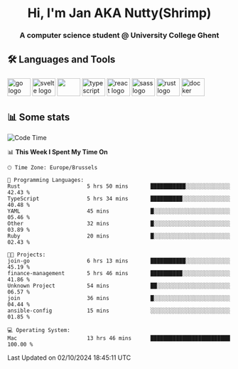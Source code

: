 <h1 align="center">Hi, I'm Jan AKA Nutty(Shrimp)</h1>
<h3 align="center">A computer science student @ University College Ghent</h3>

<h2 align="left">🛠️ Languages and Tools</h2>

###

<div align="left">
  <img src="https://cdn.jsdelivr.net/gh/devicons/devicon/icons/go/go-original.svg" height="40" width="52" alt="go logo"  />
  <img src="https://cdn.jsdelivr.net/gh/devicons/devicon@latest/icons/svelte/svelte-original.svg"  height="40" width="52" alt="svelte logo" />
  <img src="https://cdn.jsdelivr.net/gh/devicons/devicon@latest/icons/tailwindcss/tailwindcss-original.svg" height="40" width="52" />
  <img src="https://cdn.jsdelivr.net/gh/devicons/devicon/icons/typescript/typescript-original.svg" height="40" width="52" alt="typescript logo"  />
  <img src="https://cdn.jsdelivr.net/gh/devicons/devicon/icons/react/react-original.svg" height="40" width="52" alt="react logo"  />
  <img src="https://cdn.jsdelivr.net/gh/devicons/devicon/icons/sass/sass-original.svg" height="40" width="52" alt="sass logo"  />
  <img src="https://cdn.jsdelivr.net/gh/devicons/devicon@latest/icons/rust/rust-original.svg" height="40" width="52" alt="rust logo" />
  <img src="https://cdn.jsdelivr.net/gh/devicons/devicon/icons/docker/docker-original.svg" height="40" width="52" alt="docker logo"  />
</div>

<h2>📊 Some stats</h2>

<!--START_SECTION:waka-->
![Code Time](http://img.shields.io/badge/Code%20Time-5%2C062%20hrs%2043%20mins-blue)

📊 **This Week I Spent My Time On** 

```text
🕑︎ Time Zone: Europe/Brussels

💬 Programming Languages: 
Rust                     5 hrs 50 mins       ███████████░░░░░░░░░░░░░░   42.43 % 
TypeScript               5 hrs 34 mins       ██████████░░░░░░░░░░░░░░░   40.48 % 
YAML                     45 mins             █░░░░░░░░░░░░░░░░░░░░░░░░   05.46 % 
Other                    32 mins             █░░░░░░░░░░░░░░░░░░░░░░░░   03.89 % 
Ruby                     20 mins             █░░░░░░░░░░░░░░░░░░░░░░░░   02.43 % 

🐱‍💻 Projects: 
join-go                  6 hrs 13 mins       ███████████░░░░░░░░░░░░░░   45.19 % 
finance-management       5 hrs 46 mins       ██████████░░░░░░░░░░░░░░░   41.86 % 
Unknown Project          54 mins             ██░░░░░░░░░░░░░░░░░░░░░░░   06.57 % 
join                     36 mins             █░░░░░░░░░░░░░░░░░░░░░░░░   04.44 % 
ansible-config           15 mins             ░░░░░░░░░░░░░░░░░░░░░░░░░   01.85 % 

💻 Operating System: 
Mac                      13 hrs 46 mins      █████████████████████████   100.00 % 
```


 Last Updated on 02/10/2024 18:45:11 UTC
<!--END_SECTION:waka-->
